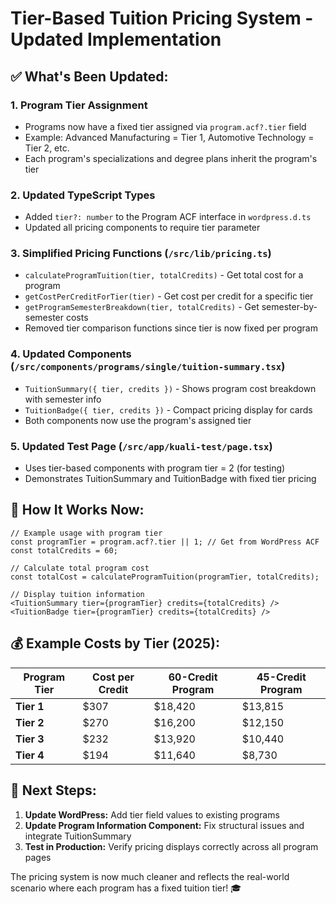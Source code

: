 # Tier-Based Tuition Pricing System - Updated Implementation

## ✅ **What's Been Updated:**

### 1. **Program Tier Assignment**
- Programs now have a fixed tier assigned via `program.acf?.tier` field
- Example: Advanced Manufacturing = Tier 1, Automotive Technology = Tier 2, etc.
- Each program's specializations and degree plans inherit the program's tier

### 2. **Updated TypeScript Types**
- Added `tier?: number` to the Program ACF interface in `wordpress.d.ts`
- Updated all pricing components to require tier parameter

### 3. **Simplified Pricing Functions** (`/src/lib/pricing.ts`)
- `calculateProgramTuition(tier, totalCredits)` - Get total cost for a program
- `getCostPerCreditForTier(tier)` - Get cost per credit for a specific tier  
- `getProgramSemesterBreakdown(tier, totalCredits)` - Get semester-by-semester costs
- Removed tier comparison functions since tier is now fixed per program

### 4. **Updated Components** (`/src/components/programs/single/tuition-summary.tsx`)
- `TuitionSummary({ tier, credits })` - Shows program cost breakdown with semester info
- `TuitionBadge({ tier, credits })` - Compact pricing display for cards
- Both components now use the program's assigned tier

### 5. **Updated Test Page** (`/src/app/kuali-test/page.tsx`)
- Uses tier-based components with program tier = 2 (for testing)
- Demonstrates TuitionSummary and TuitionBadge with fixed tier pricing

## 🎯 **How It Works Now:**

```tsx
// Example usage with program tier
const programTier = program.acf?.tier || 1; // Get from WordPress ACF
const totalCredits = 60;

// Calculate total program cost
const totalCost = calculateProgramTuition(programTier, totalCredits);

// Display tuition information
<TuitionSummary tier={programTier} credits={totalCredits} />
<TuitionBadge tier={programTier} credits={totalCredits} />
```

## 💰 **Example Costs by Tier (2025):**

| Program Tier | Cost per Credit | 60-Credit Program | 45-Credit Program |
|--------------|----------------|-------------------|-------------------|
| **Tier 1**   | $307          | $18,420          | $13,815          |
| **Tier 2**   | $270          | $16,200          | $12,150          |
| **Tier 3**   | $232          | $13,920          | $10,440          |
| **Tier 4**   | $194          | $11,640          | $8,730           |

## 🔧 **Next Steps:**

1. **Update WordPress:** Add tier field values to existing programs
2. **Update Program Information Component:** Fix structural issues and integrate TuitionSummary
3. **Test in Production:** Verify pricing displays correctly across all program pages

The pricing system is now much cleaner and reflects the real-world scenario where each program has a fixed tuition tier! 🎓
